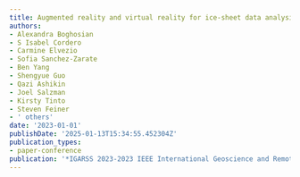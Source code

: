 ```yaml
---
title: Augmented reality and virtual reality for ice-sheet data analysis
authors:
- Alexandra Boghosian
- S Isabel Cordero
- Carmine Elvezio
- Sofia Sanchez-Zarate
- Ben Yang
- Shengyue Guo
- Qazi Ashikin
- Joel Salzman
- Kirsty Tinto
- Steven Feiner
- ' others'
date: '2023-01-01'
publishDate: '2025-01-13T15:34:55.452304Z'
publication_types:
- paper-conference
publication: '*IGARSS 2023-2023 IEEE International Geoscience and Remote Sensing Symposium*'
---
```

